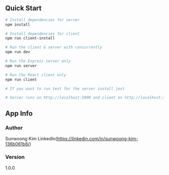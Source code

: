 ## Quick Start

``` bash
# Install dependencies for server
npm install

# Install dependencies for client
npm run client-install

# Run the client & server with concurrently
npm run dev

# Run the Express server only
npm run server

# Run the React client only
npm run client

# If you want to run test for the server install jest 

# Server runs on http://localhost:5000 and client on http://localhost:3000
```

## App Info

### Author

Sunwoong Kim
LinkedIn(https://linkedin.com/in/sunwoong-kim-136b061b6/)

### Version

1.0.0





